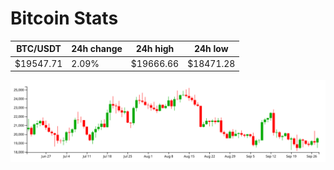 # Bitcoin Stats

BTC/USDT|24h change|24h high|24h low|
|---|---|---|---|
|$19547.71|2.09%|$19666.66|$18471.28|

<img src="./chart.svg">
